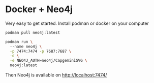 # Docker + Neo4j
Very easy to get started. Install podman or docker on your computer
```bash
podman pull neo4j:latest
```

``` bash
podman run \   
  --name neo4j \
  -p 7474:7474 -p 7687:7687 \
  -d \
  -e NEO4J_AUTH=neo4j/CapgeminiSVG \
  neo4j:latest
```


Then Neo4j is available on <http://localhost:7474/>

